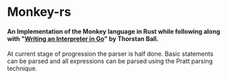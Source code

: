 # Monkey-rs
#### An Implementation of the Monkey language in Rust while following along with "[Writing an Interpreter in Go](https://interpreterbook.com/)" by Thorstan Ball.

At current stage of progression the parser is half done. Basic statements can be parsed and all expressions can be parsed using the Pratt parsing technique.
